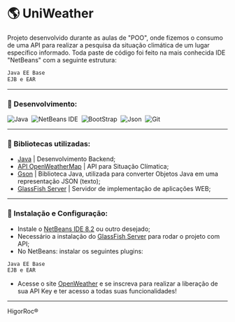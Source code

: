 # :earth_americas: UniWeather

Projeto desenvolvido durante as aulas de "POO", onde fizemos o consumo de uma API para realizar a pesquisa da situação climática de um lugar específico informado. Toda paste de código foi feito na mais conhecida IDE "NetBeans" com a seguinte estrutura: 
```sh
Java EE Base
EJB e EAR
```

---

### :link: Desenvolvimento: 
![Java](https://img.shields.io/badge/-Java-05122A?&logo=Java&logoColor=FFFFFF)&nbsp;
![NetBeans IDE](https://img.shields.io/badge/-NetBeans%20IDE-05122A?&logo=Apache%20NetBeans%20IDE&logoColor=FFFFFF)&nbsp; 
![BootStrap](https://img.shields.io/badge/-BootStrap-05122A?&logo=BootStrap&logoColor=FFFFFF)&nbsp;
![Json](https://img.shields.io/badge/-Json-05122A?&logo=Json&logoColor=FFFFFF)&nbsp;
![Git](https://img.shields.io/badge/-Git-05122A?&logo=git&logoColor=FFFFFF)&nbsp;

---

### :link: Bibliotecas utilizadas:
- [Java](https://www.java.com/pt-BR/) | Desenvolvimento Backend;
- [API OpenWeatherMap](https://openweathermap.org/) | API para Situação Clímatica;
- [Gson](https://github.com/google/gson) | Biblioteca Java, utilizada para converter Objetos Java em uma representação JSON (texto);
- [GlassFish Server](https://javaee.github.io/glassfish/download) | Servidor de implementação de aplicações WEB;

---

### :link: Instalação e Configuração:
- Instale o [NetBeans IDE 8.2](https://www.oracle.com/technetwork/java/javase/downloads/jdk-netbeans-jsp-3413139-esa.html) ou outro desejado;
- Necessário a instalação do [GlassFish Server](https://javaee.github.io/glassfish/download) para rodar o projeto com API;
- No NetBeans: instalar os seguintes plugins:
```sh
Java EE Base
EJB e EAR
```
- Acesse o site [OpenWeather](https://openweathermap.org/) e se inscreva para realizar a liberação de sua API Key e ter acesso a todas suas funcionalidades!

---

HigorRoc® 
